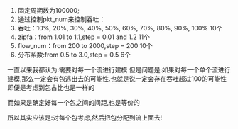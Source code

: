 1. 固定周期数为100000;
2. 通过控制pkt_num来控制吞吐：
3. 吞吐：10%, 20%, 30%, 40%, 50%, 60%, 70%, 80%, 90%, 100%
    10个
4. zipfa：from 1.01 to 1.1,step = 0.01 and 1.2
    11个
5. flow_num：from 200 to 2000,step = 200
    10个
6. 分布系数:from 0.5 to 3.0,step = 0.5
    6个


[//]: # (# todo🕊)

[//]: # (1. 输入包的数量，流的数量，周期数，数据包之间的zipf分布系数，并且生成：./gen_zipf_input)

[//]: # (2. )

[//]: # ()
[//]: # ()
[//]: # (# motivation)

[//]: # (原先的packet_generate都是均匀的.均匀并不能描述真实网络流的运输情况.尽管后续将数据包的分布改为zipf,但是在对于描述真实网络流到达过程,却依然收效甚微)

[//]: # ()
[//]: # (因此,选择不加以证明地使用zipf分布模拟数据包的到达流程,即:来自于不同流的数据包大量聚集在某一时刻)

[//]: # ()
[//]: # (但是这样的做法可能依然存在问题:在真实的情况下应该是同一流的数据包大量聚集,而并非所有流的数据包都大量聚集在一块时间中)

[//]: # ()
[//]: # (# 实现)

[//]: # (采取敏捷开发方式,选择尽可能多地复用之前实现过的功能.)

[//]: # ()
[//]: # (整体上来看,func分成这样几个部分)

[//]: # ()
[//]: # (1. 输入包数,周期数,流的个数,数据包之间的zipf分布系数,各个流上的zipf分布系数 or 整体流的zipf分布系数)

[//]: # (2. 假设每一个流都符合zipf分布,同时他们的zipf系数是相等的)

[//]: # (3. 因此,真实的分布就变成了:)

[//]: # (4. 先生成符合zipf分布的包-流 completed)

[//]: # (4. 对于每一个流,固定一个时间戳)

[//]: # (5. 对于每一个流,都是符合zipf分布的,它在一定时间之内被排空掉)

[//]: # ()
[//]: # (# 语义说明)

[//]: # (在gen_zipf_input里面,调用,在命令行先后输入包数量,流数量,时钟周期数,数据包分配的zipfa常数)

[//]: # ()
[//]: # (# solution1)

[//]: # (1. 输入包数,流数,周期数,每流数据包的zipf分布系数&#40;这里的zipf从语义实现上来说只需要有一个&#41;,然后由zipf_input生成)

[//]: # (2. 对于所有的流,确定一个随机的时间,比如说对于flow1,确定一个到达时间a)

[//]: # (3. 如果说对于每一个流,在此时依然需要满足zipf分布,那么对于flow1,就有有效期[a,time])

[//]: # (4. 所以就只需要确定一个到达时间,然后让包在这个时间区间上面满足zipf分布)

[//]: # ()
[//]: # (# solution2)

[//]: # (> 随机地确定每个包的左边,根据包的数量反过来确定时间,从而确定包的右边.)

[//]: # (> 那么也就是说,对于单个包的吞吐需要确定)

[//]: # ()
[//]: # (对于s1和s2,都是需要n级别的空间,从而让第二个能够进入第一个)

[//]: # ()
[//]: # (# solution final)

[//]: # (1. 输入)

[//]: # (2. 对于每一个流，标识一个这个流可用的空间)

[//]: # (3. 对于每一个流,这个刚刚进入的时间满足正态分布)

[//]: # (3. 让这个流可用的空间充满时间轴)

[//]: # (4. 输出和时间轴对应的流)

[//]: # (5. 根本跑不动 寄)

[//]: # ()
[//]: # (# fkall)

[//]: # (对于原本的一个个zipf,做起来是很困难的,因为复杂度太高了)

[//]: # ()
[//]: # (# 其实也可以通过确定某一个数据包所占据的到达时间,然后确定这个数据包的对应吞吐是多少,来推算出这个数据包的结束到达时间来做)
一直以来我都认为:需要对每一个流进行建模
但是问题是:如果对每一个单个流进行建模,那么一定会有包逃出去的可能性.也就是说一定会存在吞吐超过100的可能性
即便是考虑到包占比也是一样的

而如果是确定好每一个包之间的间距,也是等价的

所以其实应该是:对每个包考虑,然后把包分配到流上面去!

